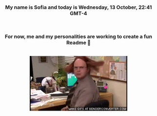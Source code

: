 


<div align="center">
<h3 >My name is Sofia and today is Wednesday, 13 October, 22:41 GMT-4</h3><br>
<h3 >For now, me and my personalities are working to create a fun Readme 👋
</h3><br>
<img src='img/dwight.gif' alt='working...'/>
</div>
